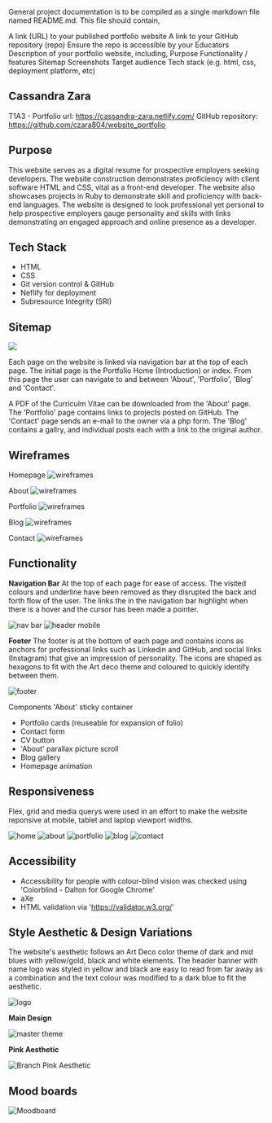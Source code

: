 General project documentation is to be compiled as a single markdown file named README.md. This file should contain,

A link (URL) to your published portfolio website
A link to your GitHub repository (repo)
Ensure the repo is accessible by your Educators
Description of your portfolio website, including,
Purpose
Functionality / features
Sitemap
Screenshots
Target audience
Tech stack (e.g. html, css, deployment platform, etc)



## Cassandra Zara 
T1A3 - Portfolio 
url: https://cassandra-zara.netlify.com/
GitHub repository: https://github.com/czara804/website_portfolio

## Purpose

This website serves as a digital resume for prospective employers seeking developers. The website construction demonstrates proficiency with client software HTML and CSS, vital as a front-end developer. The website also showcases projects in Ruby to demonstrate skill and proficiency with back-end languages. The website is designed to look professional yet personal to help prospective employers gauge personality and skills with links demonstrating an engaged approach and online presence as a developer. 

## Tech Stack 
- HTML
- CSS
- Git version control & GitHub
- Neflify for deployment
- Subresource Integrity (SRI)


## Sitemap

![](docs/sitemap.png)

Each page on the website is linked via navigation bar at the top of each page. The initial page is the Portfolio Home (Introduction) or index. From this page the user can navigate to and between 'About', 'Portfolio', 'Blog' and 'Contact'. 

A PDF of the Curriculm Vitae can be downloaded from the 'About' page. 
The 'Portfolio' page contains links to projects posted on GitHub. 
The 'Contact' page sends an e-mail to the owner via a php form. 
The 'Blog' contains a gallry, and individual posts each with a link to the original author. 

## Wireframes

Homepage 
![wireframes](docs/screenshots/wf_home.png)

About
![wireframes](docs/screenshots/wf_about.png)

Portfolio
![wireframes](docs/screenshots/wf_portfolio.png)

Blog
![wireframes](docs/screenshots/wf_blog.png)

Contact 
![wireframes](docs/screenshots/wf_contact.png)



## Functionality

**Navigation Bar**
At the top of each page for ease of access. The visited colours and underline have been removed as they disrupted the back and forth flow of the user. The links the in the navigation bar highlight when there is a hover and the cursor has been made a pointer. 

![nav bar](docs/screenshots/nav.png)
![header mobile](docs/screenshots/footer_mobile.png)


**Footer**
The footer is at the bottom of each page and contains icons as anchors for professional links such as Linkedin and GitHub, and social links (Instagram) that give an impression of personality. The icons are shaped as hexagons to fit with the Art deco theme and coloured to quickly identify between them. 

![footer](docs/screenshots/footer.png)


Components 
'About' sticky container 


- Portfolio cards (reuseable for expansion of folio)
- Contact form 
- CV button 
- 'About' parallax picture scroll 
- Blog gallery
- Homepage animation

## Responsiveness 

Flex, grid and media querys were used in an effort to make the website reponsive at mobile, tablet and laptop viewport widths. 

![home](docs/screenshots/responsiveness/rhome.png) 
![about](docs/screenshots/responsiveness/rabout.png)
![portfolio](docs/screenshots/responsiveness/rpf.png)
![blog](docs/screenshots/responsiveness/rblog.png)
![contact](docs/screenshots/responsiveness/rcontact.png)


## Accessibility

- Accessibility for people with colour-blind vision was checked using 'Colorblind - Dalton for Google Chrome'
- aXe 
- HTML validation via 'https://validator.w3.org/'


## Style Aesthetic & Design Variations

The website's aesthetic follows an Art Deco color theme of dark and mid blues with yellow/gold, black and white elements. 
The header banner with name logo was styled in yellow and black are easy to read from far away as a combination and the text colour was modified to a dark blue to fit the aesthetic. 

![logo](docs/screenshots/logo.png)

**Main Design**

![master theme](docs/screenshots/artdeco.png)

**Pink Aesthetic**

![Branch Pink Aesthetic](docs/screenshots/pink.png)

## Mood boards

![Moodboard](docs/screenshots/mood_board.png)